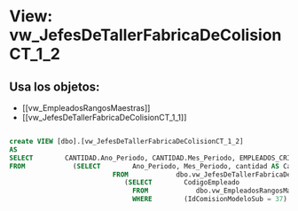 # View: vw_JefesDeTallerFabricaDeColisionCT_1_2

## Usa los objetos:
- [[vw_EmpleadosRangosMaestras]]
- [[vw_JefesDeTallerFabricaDeColisionCT_1_1]]

```sql

create VIEW [dbo].[vw_JefesDeTallerFabricaDeColisionCT_1_2]
AS
SELECT        CANTIDAD.Ano_Periodo, CANTIDAD.Mes_Periodo, EMPLEADOS_CRITERIO.CodigoEmpleado, CANTIDAD.CantidadVehiculos
FROM            (SELECT        Ano_Periodo, Mes_Periodo, cantidad AS CantidadVehiculos
                          FROM            dbo.vw_JefesDeTallerFabricaDeColisionCT_1_1) AS CANTIDAD CROSS JOIN
                             (SELECT        CodigoEmpleado
                               FROM            dbo.vw_EmpleadosRangosMaestras
                               WHERE        (IdComisionModeloSub = 37) AND (IdComisionModeloSubCriterio = 49)) AS EMPLEADOS_CRITERIO

```
